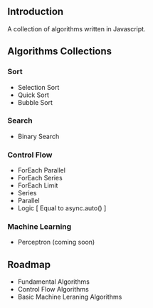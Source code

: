 ## Introduction

A collection of algorithms written in Javascript.

## Algorithms Collections
### Sort
 - Selection Sort
 - Quick Sort
 - Bubble Sort

### Search
 - Binary Search

### Control Flow
 - ForEach Parallel
 - ForEach Series
 - ForEach Limit
 - Series
 - Parallel
 - Logic [ Equal to async.auto() ]

### Machine Learning
 - Perceptron (coming soon)

## Roadmap
 - Fundamental Algorithms
 - Control Flow Algorithms
 - Basic Machine Leraning Algorithms
